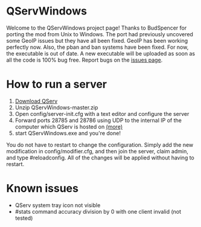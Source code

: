 # QServWindows 

Welcome to the QServWindows project page! Thanks to BudSpencer for porting the mod from Unix to Windows. 
The port had previously uncovered some GeoIP issues but they have all been fixed. GeoIP has been working
perfectly now. Also, the pban and ban systems have been fixed. For now, the executable is out of date. A
new executable will be uploaded as soon as all the code is 100% bug free. Report bugs on the [issues page](https://github.com/deathstar/QServCollect/issues). 

# How to run a server

1) [Download QServ](https://github.com/deathstar/QServWindows/archive/master.zip)
2) Unzip QServWindows-master.zip 
3) Open config/server-init.cfg with a text editor and configure the server
4) Forward ports 28785 and 28786 using UDP to the internal IP of the computer which QServ is hosted on [(more)](http://quadropolis.us/node/2525)
5) start QServWindows.exe and you're done!

You do not have to restart to change the configuration. Simply add the new modification in config/modifier.cfg, and then join the server, claim admin, and type #reloadconfig. All of the changes will be applied without having to restart.

# Known issues

- QServ system tray icon not visible
- #stats command accuracy division by 0 with one client invalid (not tested)



